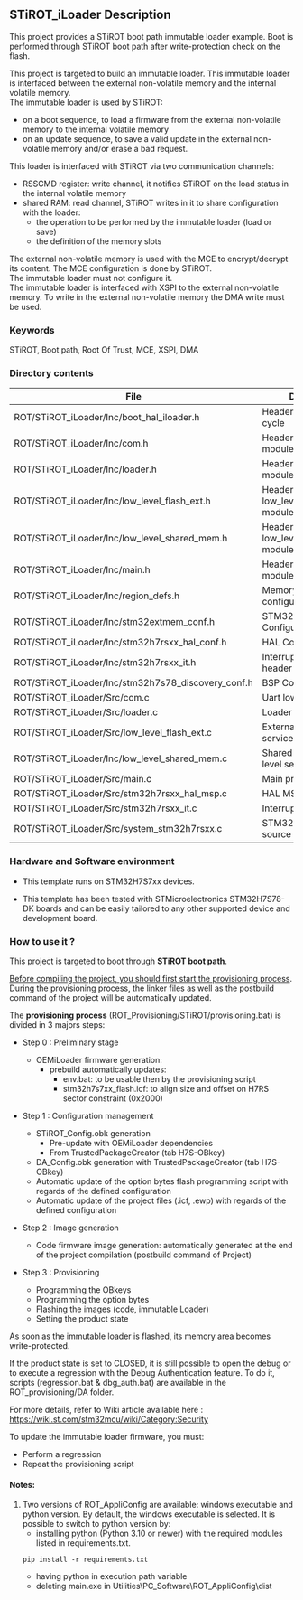 ## <b>STiROT_iLoader Description</b>

This project provides a STiROT boot path immutable loader example. Boot is performed through STiROT boot path after
write-protection check on the flash.

This project is targeted to build an immutable loader. This immutable loader is interfaced between
the external non-volatile memory and the internal volatile memory.  
The immutable loader is used by STiROT:

- on a boot sequence, to load a firmware from the external non-volatile memory to the internal volatile memory
- on an update sequence, to save a valid update in the external non-volatile memory and/or erase a bad request.

This loader is interfaced with STiROT via two communication channels:

- RSSCMD register: write channel, it notifies STiROT on the load status in the internal volatile memory
- shared RAM: read channel, STiROT writes in it to share configuration with the loader:
  - the operation to be performed by the immutable loader (load or save)
  - the definition of the memory slots

The external non-volatile memory is used with the MCE to encrypt/decrypt its content. The MCE configuration is done by STiROT.  
The immutable loader must not configure it.  
The immutable loader is interfaced with XSPI to the external non-volatile memory. To write in the external non-volatile memory
the DMA write must be used.  

### <b>Keywords</b>

STiROT, Boot path, Root Of Trust, MCE, XSPI, DMA

### <b>Directory contents</b>

File | Description
 --- | ---
  ROT/STiROT_iLoader/Inc/boot_hal_iloader.h          |  Header for iloader life-cycle
  ROT/STiROT_iLoader/Inc/com.h                       |  Header for com.c module
  ROT/STiROT_iLoader/Inc/loader.h                    |  Header for loader.c module
  ROT/STiROT_iLoader/Inc/low_level_flash_ext.h       |  Header for low_level_flash_ext.c module
  ROT/STiROT_iLoader/Inc/low_level_shared_mem.h      |  Header for low_level_shared_mem.c module
  ROT/STiROT_iLoader/Inc/main.h                      |  Header for main.c module
  ROT/STiROT_iLoader/Inc/region_defs.h               |  Memory region configuration file
  ROT/STiROT_iLoader/Inc/stm32extmem_conf.h          |  STM32_ExtMem Configuration file
  ROT/STiROT_iLoader/Inc/stm32h7rsxx_hal_conf.h      |  HAL Configuration file
  ROT/STiROT_iLoader/Inc/stm32h7rsxx_it.h            |  Interrupt handlers header file
  ROT/STiROT_iLoader/Inc/stm32h7s78_discovery_conf.h |  BSP Configuration file
  ROT/STiROT_iLoader/Src/com.c                       |  Uart low level interface
  ROT/STiROT_iLoader/Src/loader.c                    |  Loader services
  ROT/STiROT_iLoader/Src/low_level_flash_ext.c       |  External Flash Low level services
  ROT/STiROT_iLoader/Inc/low_level_shared_mem.c      |  Shared memory Low level services
  ROT/STiROT_iLoader/Src/main.c                      |  Main program
  ROT/STiROT_iLoader/Src/stm32h7rsxx_hal_msp.c       |  HAL MSP module
  ROT/STiROT_iLoader/Src/stm32h7rsxx_it.c            |  Interrupt handlers
  ROT/STiROT_iLoader/Src/system_stm32h7rsxx.c        |  STM32H7RSxx system source file

### <b>Hardware and Software environment</b>

  - This template runs on STM32H7S7xx devices.

  - This template has been tested with STMicroelectronics STM32H7S78-DK
    boards and can be easily tailored to any other supported device
    and development board.

### <b>How to use it ?</b>

This project is targeted to boot through <b>STiROT boot path</b>.

<u>Before compiling the project, you should first start the provisioning process</u>. During the provisioning process, the linker files
as well as the postbuild command of the project will be automatically updated.

The <b>provisioning process</b> (ROT_Provisioning/STiROT/provisioning.bat) is divided in 3 majors steps:

  - Step 0 : Preliminary stage

     - OEMiLoader firmware generation:
        - prebuild automatically updates:
          - env.bat: to be usable then by the provisioning script
          - stm32h7s7xx_flash.icf: to align size and offset on H7RS sector constraint (0x2000)

  - Step 1 : Configuration management

     - STiROT_Config.obk generation
        - Pre-update with OEMiLoader dependencies
        - From TrustedPackageCreator (tab H7S-OBkey)
     - DA_Config.obk generation with TrustedPackageCreator (tab H7S-OBkey)
     - Automatic update of the option bytes flash programming script with regards of the defined configuration
     - Automatic update of the project files (.icf, .ewp) with regards of the defined configuration

  - Step 2 : Image generation

     - Code firmware image generation: automatically generated at the end of the project compilation (postbuild command of Project)

  - Step 3 : Provisioning

     - Programming the OBkeys
     - Programming the option bytes
     - Flashing the images (code, immutable Loader)
     - Setting the product state

As soon as the immutable loader is flashed, its memory area becomes write-protected.

If the product state is set to CLOSED, it is still possible to open the debug or to execute a regression
with the Debug Authentication feature. To do it, scripts (regression.bat & dbg_auth.bat) are available in the ROT_provisioning/DA folder.

For more details, refer to Wiki article available here : https://wiki.st.com/stm32mcu/wiki/Category:Security

To update the immutable loader firmware, you must:

  - Perform a regression
  - Repeat the provisioning script

#### <b>Notes:</b>

  1. Two versions of ROT_AppliConfig are available: windows executable and python version. By default, the windows executable is selected. It
     is possible to switch to python version by:
        - installing python (Python 3.10 or newer) with the required modules listed in requirements.txt.
        ```
        pip install -r requirements.txt
        ```
        - having python in execution path variable
        - deleting main.exe in Utilities\PC_Software\ROT_AppliConfig\dist
